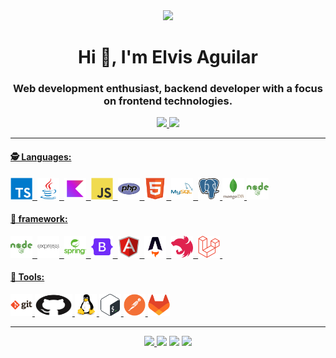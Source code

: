<div id="header" align="center">
    <img src="https://media.giphy.com/media/qgQUggAC3Pfv687qPC/giphy.gif" width="200" />
    <h1 align="center">Hi 👋, I'm Elvis Aguilar</h1>
    <h3 align="center">Web development enthusiast, backend developer with a focus on frontend technologies.</h3>
</div>

<div align="center">
  <a href="https://github.com/Elvis-Aguilar/">
  <img height="180em" src="https://github-readme-stats.vercel.app/api?username=Elvis-Aguilar&show_icons=true&theme=tokyonight&include_all_commits=true&count_private=true"/>
  <img height="180em" src="https://github-readme-stats.vercel.app/api/top-langs/?username=Elvis-Aguilar&layout=compact&langs_count=7&theme=tokyonight"/>
</div>

---

<div align="left">
    <h4>🕵 Languages:</h4>
    <div>
        <img src="https://github.com/devicons/devicon/blob/master/icons/typescript/typescript-plain.svg" title="Typescript" alt="Typescript" width="35" height="35"/>&nbsp;
        <img src="https://github.com/devicons/devicon/blob/master/icons/java/java-original.svg" title="Java" alt="Java" width="35" height="35"/>&nbsp;
        <img src="https://github.com/devicons/devicon/blob/master/icons/kotlin/kotlin-original.svg" title="Kotlin" alt="Kotlin" width="35" height="35"/>&nbsp;
        <img src="https://github.com/devicons/devicon/blob/master/icons/javascript/javascript-original.svg" title="JavaScript" alt="JavaScript" width="35" height="35"/>&nbsp;
        <img src="https://github.com/devicons/devicon/blob/master/icons/php/php-original.svg" title="PhP" alt="PhP" width="35" height="35"/>&nbsp;
        <img src="https://github.com/devicons/devicon/blob/master/icons/html5/html5-original.svg" title="HTML5" alt="HTML" width="35" height="35"/>&nbsp;
        <!-- bases de datos -->
        <img src="https://github.com/devicons/devicon/blob/master/icons/mysql/mysql-original-wordmark.svg" title="MySQL"  alt="MySQL" width="35" height="35"/>&nbsp;
        <img src="https://github.com/devicons/devicon/blob/master/icons/postgresql/postgresql-original.svg" title="postgres" **alt="postgresql" width="35" height="35"/>
        <img src="https://github.com/devicons/devicon/blob/master/icons/mongodb/mongodb-original-wordmark.svg" title="mongo" **alt="mongo" width="35" height="35"/>
        <img src="https://github.com/devicons/devicon/blob/master/icons/nodejs/nodejs-plain-wordmark.svg" title="Git" **alt="Git" width="35" height="35"/>
    <div>
        
</div>

<div align="left">
    <h4>🔨 framework:</h4>
    <div>
        <img src="https://github.com/devicons/devicon/blob/master/icons/nodejs/nodejs-plain-wordmark.svg" title="nodejs" alt="nodejs" width="35" height="35"/>&nbsp;
        <img src="https://github.com/devicons/devicon/blob/master/icons/express/express-original-wordmark.svg" title="express" alt="express" width="35" height="35"/>&nbsp;
        <img src="https://github.com/devicons/devicon/blob/master/icons/spring/spring-original-wordmark.svg" title="spring" alt="expring" width="35" height="35"/>&nbsp;
        <img src="https://github.com/devicons/devicon/blob/master/icons/bootstrap/bootstrap-plain.svg" title="Bootstrap" alt="Bootstrap" width="35" height="35"/>&nbsp;
        <img src="https://github.com/devicons/devicon/blob/master/icons/angularjs/angularjs-original.svg" title="angular" alt="angular" width="35" height="35"/>&nbsp;
        <img src="https://github.com/devicons/devicon/blob/master/icons/astro/astro-original.svg" title="astro" alt="astro" width="35" height="35"/>&nbsp;
        <img src="https://github.com/devicons/devicon/blob/master/icons/nestjs/nestjs-original.svg" title="nestjs" alt="nestjs" width="35" height="35"/>&nbsp;
        <img src="https://github.com/devicons/devicon/blob/master/icons/laravel/laravel-original.svg" title="laravel" alt="laravel" width="35" height="35"/>&nbsp;
    <div>
 <div>

<div align="left">
    <h4>🖖 Tools:</h4>
    <div>
        <img src="https://github.com/devicons/devicon/blob/master/icons/git/git-original-wordmark.svg" title="Git" **alt="Git" width="35" height="35"/>
        <img src="https://github.com/devicons/devicon/blob/master/icons/github/github-original.svg" title="Github" **alt="Github" width="60" height="35"/>
        <img src="https://github.com/devicons/devicon/blob/master/icons/linux/linux-original.svg" title="Github" **alt="Github" width="35" height="35"/>
        <img src="https://github.com/devicons/devicon/blob/master/icons/bash/bash-original.svg" title="bash" **alt="bash" width="35" height="35"/>
        <img src="https://github.com/devicons/devicon/blob/master/icons/postman/postman-original.svg" title="bash" **alt="bash" width="35" height="35"/>
        <img src="https://github.com/devicons/devicon/blob/master/icons/gitlab/gitlab-original.svg" title="bash" **alt="bash" width="35" height="35"/>
    <div>
 <div>
 
     
---


<div align="center">

  <a href="https://www.instagram.com/elviis.tx/" target="_blank"><img src="https://img.shields.io/badge/-Instagram-%23E4405F?style=for-the-badge&logo=instagram&logoColor=white" target="_blank"></a>
  <a href="https://www.facebook.com/elvis.aguilar.988/" target="_blank"><img src="https://img.shields.io/badge/Facebook-1877F2?style=for-the-badge&logo=facebook&logoColor=white" target="_blank"></a> 
  <a href = "mailto:elvisaguilar201930304@cunoc.edu.gt"><img src="https://img.shields.io/badge/-Gmail-%23333?style=for-the-badge&logo=gmail&logoColor=white" target="_blank"></a>
  <a href="https://www.linkedin.com/in/elvis-aguilar-3906a2348/" target="_blank"><img src="https://img.shields.io/badge/-LinkedIn-%230077B5?style=for-the-badge&logo=linkedin&logoColor=white" target="_blank"></a> 

</div>
